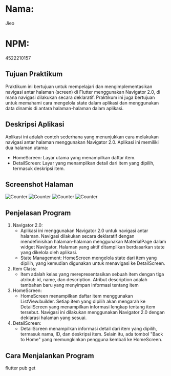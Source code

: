 # Nama:
Jieo
# NPM:
4522210157

## Tujuan Praktikum
Praktikum ini bertujuan untuk mempelajari dan mengimplementasikan navigasi antar halaman (screen) di Flutter menggunakan Navigator 2.0, di mana navigasi dilakukan secara deklaratif. Praktikum ini juga bertujuan untuk memahami cara mengelola state dalam aplikasi dan menggunakan data dinamis di antara halaman-halaman dalam aplikasi.

## Deskripsi Aplikasi
Aplikasi ini adalah contoh sederhana yang menunjukkan cara melakukan navigasi antar halaman menggunakan Navigator 2.0. Aplikasi ini memiliki dua halaman utama:
- HomeScreen: Layar utama yang menampilkan daftar item.
- DetailScreen: Layar yang menampilkan detail dari item yang dipilih, termasuk deskripsi item.

## Screenshot Halaman
![Counter](images/home.png)
![Counter](images/item1.png)
![Counter](images/item2.png)
![Counter](images/item3.png)


## Penjelasan Program
1. Navigator 2.0:
    - Aplikasi ini menggunakan Navigator 2.0 untuk navigasi antar halaman. Navigasi dilakukan secara deklaratif dengan mendefinisikan halaman-halaman menggunakan MaterialPage dalam widget Navigator. Halaman yang aktif ditampilkan berdasarkan state yang dikelola oleh aplikasi.
    - State Management: HomeScreen mengelola state dari item yang dipilih, yang kemudian digunakan untuk menavigasi ke DetailScreen.
2. Item Class:
    - Item adalah kelas yang merepresentasikan sebuah item dengan tiga atribut: id, name, dan description. Atribut description adalah tambahan baru yang menyimpan informasi tentang item
3. HomeScreen:
    - HomeScreen menampilkan daftar item menggunakan ListView.builder. Setiap item yang dipilih akan mengarah ke DetailScreen yang menampilkan informasi lengkap tentang item tersebut. Navigasi ini dilakukan menggunakan Navigator 2.0 dengan deklarasi halaman yang sesuai.
4. DetailScreen:
    - DetailScreen menampilkan informasi detail dari item yang dipilih, termasuk nama, ID, dan deskripsi item. Selain itu, ada tombol "Back to Home" yang memungkinkan pengguna kembali ke HomeScreen.

## Cara Menjalankan Program
flutter pub get
